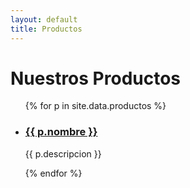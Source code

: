 ```yaml
---
layout: default
title: Productos
---
```

# Nuestros Productos

<ul>
  {% for p in site.data.productos %}
  <li>
    <h3><a href="/productos/{{ p.slug }}.html">{{ p.nombre }}</a></h3>
    <p>{{ p.descripcion }}</p>
  </li>
  {% endfor %}
</ul>

